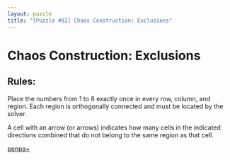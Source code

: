 ```yaml
---
layout: puzzle
title: "[Puzzle #82] Chaos Construction: Exclusions"
---
```


# Chaos Construction: Exclusions

## Rules:

Place the numbers from 1 to 8 exactly once in every row, column, and region. Each region is orthogonally connected and must be located by the solver.

A cell with an arrow (or arrows) indicates how many cells in the indicated directions combined that do not belong to the same region as that cell. 

[penpa+](https://tinyurl.com/2y6lceuw)
